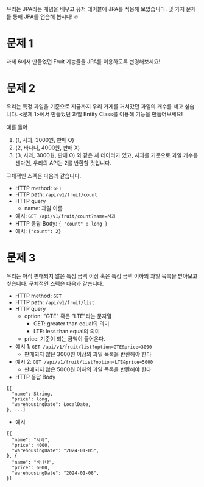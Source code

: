 
우리는 JPA라는 개념을 배우고 유저 테이블에 JPA를 적용해 보았습니다. 몇 가지 문제를 통해 JPA를 연습해 봅시다! 🔥

# 문제 1
과제 6에서 만들었던 Fruit 기능들을 JPA를 이용하도록 변경해보세요!



# 문제 2
우리는 특정 과일을 기준으로 지금까지 우리 가게를 거쳐갔던 과일의 개수를 세고 싶습니다.
<문제 1>에서 만들었던 과일 Entity Class를 이용해 기능을 만들어보세요!

예를 들어
1. (1, 사과, 3000원, 판매 O)
2. (2, 바나나, 4000원, 판매 X)
3. (3, 사과, 3000원, 판매 O)
와 같은 세 데이터가 있고, 사과를 기준으로 과일 개수를 센다면, 우리의 API는 2를 반환할 것입니다.

구체적인 스펙은 다음과 같습니다.
- HTTP method: `GET`
- HTTP path: `/api/v1/fruit/count`
- HTTP query
  - name: 과일 이름
- 예시: `GET /api/v1/fruit/count?name=사과`
- HTTP 응답 Body: `{ "count" : long }`
- 예시: `{"count": 2}`



# 문제 3
우리는 아직 판매되지 않은 특정 금액 이상 혹은 특정 금액 이하의 과일 목록을 받아보고 싶습니다.
구체적인 스펙은 다음과 같습니다.
- HTTP method: `GET`
- HTTP path: `/api/v1/fruit/list`
- HTTP query
  - option: "GTE" 혹은 "LTE"라는 문자열
    - GET: greater than equal의 의미
    - LTE: less than equal의 의미
  - price: 기준이 되는 금액이 들어온다.
- 예시 1: `GET /api/v1/fruit/list?option=GTE&price=3000`
  - 판매되지 않은 3000원 이상의 과일 목록을 반환해야 한다
- 예시 2: `GET /api/v1/fruit/list?option=LTE&price=5000`
  - 판매되지 않은 5000원 이하의 과일 목록을 반환해야 한다
- HTTP 응답 Body
```
[{
  "name": String,
  "price": long,
  "warehousingDate": LocalDate,
}, ...]
```
- 예시
```
[{
  "name": "사과",
  "price": 4000,
  "warehousingDate": "2024-01-05",
}, {
  "name": "바나나",
  "price": 6000,
  "warehousingDate": "2024-01-08",
}]
```

